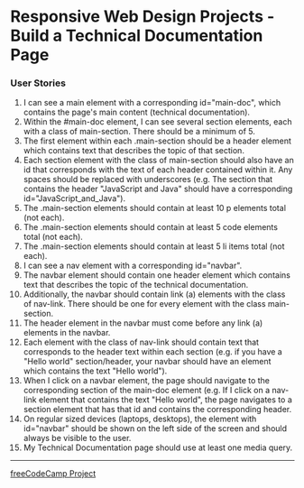 # Responsive Web Design Projects - Build a Technical Documentation Page

### User Stories

1. I can see a main element with a corresponding id="main-doc", which contains the page's main content (technical documentation).
2. Within the #main-doc element, I can see several section elements, each with a class of main-section. There should be a minimum of 5.
3. The first element within each .main-section should be a header element which contains text that describes the topic of that section.
4. Each section element with the class of main-section should also have an id that corresponds with the text of each header contained within it. Any spaces should be replaced with underscores (e.g. The section that contains the header "JavaScript and Java" should have a corresponding id="JavaScript_and_Java").
5. The .main-section elements should contain at least 10 p elements total (not each).
6. The .main-section elements should contain at least 5 code elements total (not each).
7. The .main-section elements should contain at least 5 li items total (not each).
8. I can see a nav element with a corresponding id="navbar".
9. The navbar element should contain one header element which contains text that describes the topic of the technical documentation.
10. Additionally, the navbar should contain link (a) elements with the class of nav-link. There should be one for every element with the class main-section.
11. The header element in the navbar must come before any link (a) elements in the navbar.
12. Each element with the class of nav-link should contain text that corresponds to the header text within each section (e.g. if you have a "Hello world" section/header, your navbar should have an element which contains the text "Hello world").
13. When I click on a navbar element, the page should navigate to the corresponding section of the main-doc element (e.g. If I click on a nav-link element that contains the text "Hello world", the page navigates to a section element that has that id and contains the corresponding header.
14. On regular sized devices (laptops, desktops), the element with id="navbar" should be shown on the left side of the screen and should always be visible to the user.
15. My Technical Documentation page should use at least one media query.

---

[freeCodeCamp Project](https://www.freecodecamp.org/learn/responsive-web-design/responsive-web-design-projects/build-a-technical-documentation-page)

